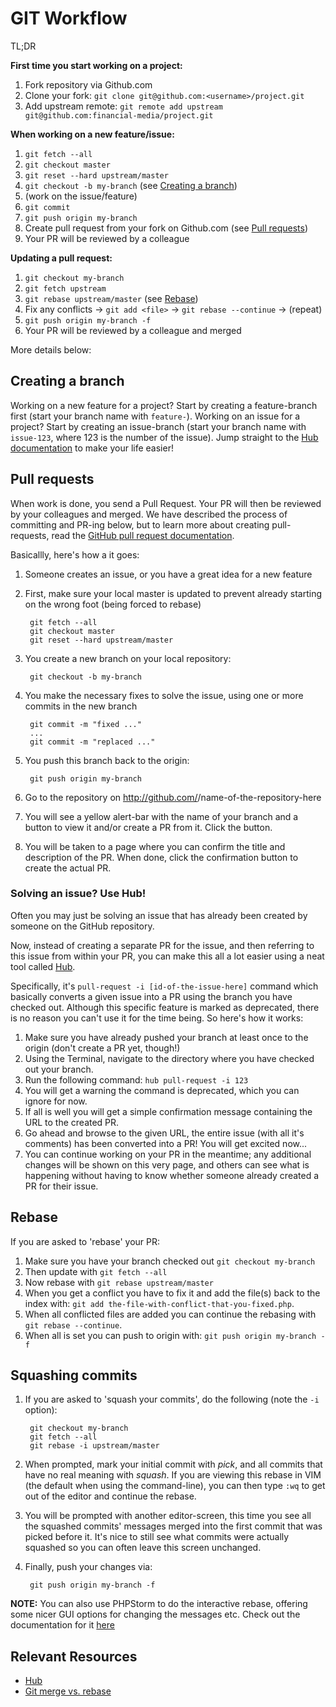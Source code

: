 GIT Workflow
============

TL;DR

**First time you start working on a project:**

1. Fork repository via Github.com
2. Clone your fork: `git clone git@github.com:<username>/project.git`
3. Add upstream remote: `git remote add upstream git@github.com:financial-media/project.git`

**When working on a new feature/issue:**

1. `git fetch --all`
2. `git checkout master`
3. `git reset --hard upstream/master`
4. `git checkout -b my-branch` (see [Creating a branch](#creating-a-branch))
5. (work on the issue/feature)
6. `git commit`
7. `git push origin my-branch`
8. Create pull request from your fork on Github.com (see [Pull requests](#pull-requests))
9. Your PR will be reviewed by a colleague
 
**Updating a pull request:**

1. `git checkout my-branch`
2. `git fetch upstream`
3. `git rebase upstream/master` (see [Rebase](#rebase))
4. Fix any conflicts -> `git add <file>` -> `git rebase --continue` -> (repeat)
5. `git push origin my-branch -f`
6. Your PR will be reviewed by a colleague and merged

More details below:

## Creating a branch

Working on a new feature for a project? Start by creating a feature-branch first (start your branch name with ``feature-``).
Working on an issue for a project? Start by creating an issue-branch (start your branch name with ``issue-123``, where 123 is the number of the issue). Jump straight to the [Hub documentation](#solving-an-issue-use-hub) to make your life easier!

## Pull requests

When work is done, you send a Pull Request. Your PR will then be reviewed by your colleagues and merged.
We have described the process of committing and PR-ing below, but to learn more about creating pull-requests, read the [GitHub pull request documentation](https://help.github.com/articles/using-pull-requests).

Basicallly, here's how a it goes:

1. Someone creates an issue, or you have a great idea for a new feature
2. First, make sure your local master is updated to prevent already starting on the wrong foot (being forced to rebase)

        git fetch --all
        git checkout master
        git reset --hard upstream/master

2. You create a new branch on your local repository:

        git checkout -b my-branch

3. You make the necessary fixes to solve the issue, using one or more commits in the new branch

        git commit -m "fixed ..."
        ...
        git commit -m "replaced ..."

3. You push this branch back to the origin:

        git push origin my-branch

4. Go to the repository on http://github.com/<username>/name-of-the-repository-here
5. You will see a yellow alert-bar with the name of your branch and a button to view it and/or create a PR from it. Click the button.
6. You will be taken to a page where you can confirm the title and description of the PR. When done, click the confirmation button to create the actual PR.

### Solving an issue? Use Hub!

Often you may just be solving an issue that has already been created by someone on the GitHub repository.

Now, instead of creating a separate PR for the issue, and then referring to this issue from within your PR, you can make this all a lot easier using a neat tool called [Hub](https://github.com/github/hub).

Specifically, it's ``pull-request -i [id-of-the-issue-here]`` command which basically converts a given issue into a PR using the branch you have checked out.
Although this specific feature is marked as deprecated, there is no reason you can't use it for the time being. So here's how it works:

1. Make sure you have already pushed your branch at least once to the origin (don't create a PR yet, though!)
2. Using the Terminal, navigate to the directory where you have checked out your branch.
3. Run the following command: ``hub pull-request -i 123``
4. You will get a warning the command is deprecated, which you can ignore for now.
5. If all is well you will get a simple confirmation message containing the URL to the created PR.
6. Go ahead and browse to the given URL, the entire issue (with all it's comments) has been converted into a PR! You will get excited now...
7. You can continue working on your PR in the meantime; any additional changes will be shown on this very page, and others can see what is happening without having to know whether someone already created a PR for their issue.

## Rebase

If you are asked to 'rebase' your PR:

1. Make sure you have your branch checked out `git checkout my-branch`
2. Then update with `git fetch --all`
3. Now rebase with `git rebase upstream/master`
4. When you get a conflict you have to fix it and add the file(s) back to the index with: `git add the-file-with-conflict-that-you-fixed.php`.
5. When all conflicted files are added you can continue the rebasing with `git rebase --continue`.
6. When all is set you can push to origin with: `git push origin my-branch -f`

## Squashing commits

1. If you are asked to 'squash your commits', do the following (note the `-i` option):

        git checkout my-branch
        git fetch --all
        git rebase -i upstream/master

2. When prompted, mark your initial commit with *pick*, and all commits that have no real meaning with *squash*. If you are viewing this rebase in VIM (the default when using the command-line), you can then type ``:wq`` to get out of the editor and continue the rebase.
3. You will be prompted with another editor-screen, this time you see all the squashed commits' messages merged into the first commit that was picked before it. It's nice to still see what commits were actually squashed so you can often leave this screen unchanged.
4. Finally, push your changes via:

        git push origin my-branch -f

**NOTE:** You can also use PHPStorm to do the interactive rebase, offering some nicer GUI options for changing the messages etc. Check out the documentation for it [here](https://www.jetbrains.com/phpstorm/webhelp/rebasing-commits-dialog.html)

## Relevant Resources

* [Hub](https://github.com/github/hub)
* [Git merge vs. rebase](http://mislav.uniqpath.com/2013/02/merge-vs-rebase/)
